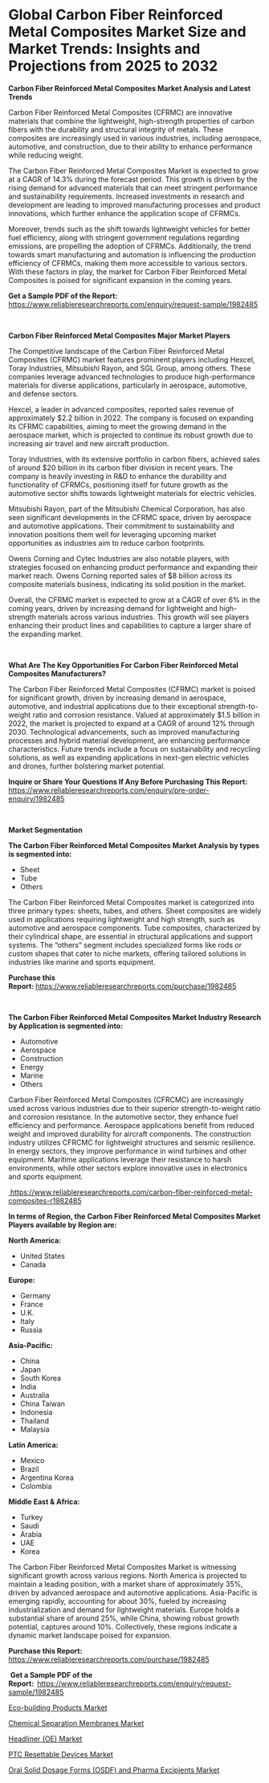 <p><h1>Global Carbon Fiber Reinforced Metal Composites Market Size and Market Trends: Insights and Projections from 2025 to 2032</h1></p><p><strong>Carbon Fiber Reinforced Metal Composites Market Analysis and Latest Trends</strong></p>
<p><p>Carbon Fiber Reinforced Metal Composites (CFRMC) are innovative materials that combine the lightweight, high-strength properties of carbon fibers with the durability and structural integrity of metals. These composites are increasingly used in various industries, including aerospace, automotive, and construction, due to their ability to enhance performance while reducing weight.</p><p>The Carbon Fiber Reinforced Metal Composites Market is expected to grow at a CAGR of 14.3% during the forecast period. This growth is driven by the rising demand for advanced materials that can meet stringent performance and sustainability requirements. Increased investments in research and development are leading to improved manufacturing processes and product innovations, which further enhance the application scope of CFRMCs. </p><p>Moreover, trends such as the shift towards lightweight vehicles for better fuel efficiency, along with stringent government regulations regarding emissions, are propelling the adoption of CFRMCs. Additionally, the trend towards smart manufacturing and automation is influencing the production efficiency of CFRMCs, making them more accessible to various sectors. With these factors in play, the market for Carbon Fiber Reinforced Metal Composites is poised for significant expansion in the coming years.</p></p>
<p><strong>Get a Sample PDF of the Report:&nbsp;</strong> <a href="https://www.reliableresearchreports.com/enquiry/request-sample/1982485?utm_campaign=120&utm_medium=2&utm_source=Github&utm_content=ia&utm_term=04022025&utm_id=carbon-fiber-reinforced-metal-composites">https://www.reliableresearchreports.com/enquiry/request-sample/1982485</a></p>
<p>&nbsp;</p>
<p><strong>Carbon Fiber Reinforced Metal Composites Major Market Players</strong></p>
<p><p>The Competitive landscape of the Carbon Fiber Reinforced Metal Composites (CFRMC) market features prominent players including Hexcel, Toray Industries, Mitsubishi Rayon, and SGL Group, among others. These companies leverage advanced technologies to produce high-performance materials for diverse applications, particularly in aerospace, automotive, and defense sectors.</p><p>Hexcel, a leader in advanced composites, reported sales revenue of approximately $2.2 billion in 2022. The company is focused on expanding its CFRMC capabilities, aiming to meet the growing demand in the aerospace market, which is projected to continue its robust growth due to increasing air travel and new aircraft production.</p><p>Toray Industries, with its extensive portfolio in carbon fibers, achieved sales of around $20 billion in its carbon fiber division in recent years. The company is heavily investing in R&D to enhance the durability and functionality of CFRMCs, positioning itself for future growth as the automotive sector shifts towards lightweight materials for electric vehicles.</p><p>Mitsubishi Rayon, part of the Mitsubishi Chemical Corporation, has also seen significant developments in the CFRMC space, driven by aerospace and automotive applications. Their commitment to sustainability and innovation positions them well for leveraging upcoming market opportunities as industries aim to reduce carbon footprints.</p><p>Owens Corning and Cytec Industries are also notable players, with strategies focused on enhancing product performance and expanding their market reach. Owens Corning reported sales of $8 billion across its composite materials business, indicating its solid position in the market.</p><p>Overall, the CFRMC market is expected to grow at a CAGR of over 6% in the coming years, driven by increasing demand for lightweight and high-strength materials across various industries. This growth will see players enhancing their product lines and capabilities to capture a larger share of the expanding market.</p></p>
<p>&nbsp;</p>
<p><strong>What Are The Key Opportunities For Carbon Fiber Reinforced Metal Composites Manufacturers?</strong></p>
<p><p>The Carbon Fiber Reinforced Metal Composites (CFRMC) market is poised for significant growth, driven by increasing demand in aerospace, automotive, and industrial applications due to their exceptional strength-to-weight ratio and corrosion resistance. Valued at approximately $1.5 billion in 2022, the market is projected to expand at a CAGR of around 12% through 2030. Technological advancements, such as improved manufacturing processes and hybrid material development, are enhancing performance characteristics. Future trends include a focus on sustainability and recycling solutions, as well as expanding applications in next-gen electric vehicles and drones, further bolstering market potential.</p></p>
<p><strong>Inquire or Share Your Questions If Any Before Purchasing This Report:</strong> <a href="https://www.reliableresearchreports.com/enquiry/pre-order-enquiry/1982485?utm_campaign=120&utm_medium=2&utm_source=Github&utm_content=ia&utm_term=04022025&utm_id=carbon-fiber-reinforced-metal-composites">https://www.reliableresearchreports.com/enquiry/pre-order-enquiry/1982485</a></p>
<p>&nbsp;</p>
<p><strong>Market Segmentation</strong></p>
<p><strong>The Carbon Fiber Reinforced Metal Composites Market Analysis by types is segmented into:</strong></p>
<p><ul><li>Sheet</li><li>Tube</li><li>Others</li></ul></p>
<p><p>The Carbon Fiber Reinforced Metal Composites market is categorized into three primary types: sheets, tubes, and others. Sheet composites are widely used in applications requiring lightweight and high strength, such as automotive and aerospace components. Tube composites, characterized by their cylindrical shape, are essential in structural applications and support systems. The “others” segment includes specialized forms like rods or custom shapes that cater to niche markets, offering tailored solutions in industries like marine and sports equipment.</p></p>
<p><strong>Purchase this Report:&nbsp;</strong><a href="https://www.reliableresearchreports.com/purchase/1982485?utm_campaign=120&utm_medium=2&utm_source=Github&utm_content=ia&utm_term=04022025&utm_id=carbon-fiber-reinforced-metal-composites">https://www.reliableresearchreports.com/purchase/1982485</a></p>
<p>&nbsp;</p>
<p><strong>The Carbon Fiber Reinforced Metal Composites Market Industry Research by Application is segmented into:</strong></p>
<p><ul><li>Automotive</li><li>Aerospace</li><li>Construction</li><li>Energy</li><li>Marine</li><li>Others</li></ul></p>
<p><p>Carbon Fiber Reinforced Metal Composites (CFRCMC) are increasingly used across various industries due to their superior strength-to-weight ratio and corrosion resistance. In the automotive sector, they enhance fuel efficiency and performance. Aerospace applications benefit from reduced weight and improved durability for aircraft components. The construction industry utilizes CFRCMC for lightweight structures and seismic resilience. In energy sectors, they improve performance in wind turbines and other equipment. Maritime applications leverage their resistance to harsh environments, while other sectors explore innovative uses in electronics and sports equipment.</p></p>
<p><a href="https://www.reliableresearchreports.com/carbon-fiber-reinforced-metal-composites-r1982485?utm_campaign=120&utm_medium=2&utm_source=Github&utm_content=ia&utm_term=04022025&utm_id=carbon-fiber-reinforced-metal-composites">&nbsp;https://www.reliableresearchreports.com/carbon-fiber-reinforced-metal-composites-r1982485</a></p>
<p><strong>In terms of Region, the Carbon Fiber Reinforced Metal Composites Market Players available by Region are:</strong></p>
<p>
    <p> <strong> North America: </strong>
        <ul>
            <li>United States</li>
            <li>Canada</li>
        </ul>
        </p> 
    <p> <strong> Europe: </strong>
        <ul>
            <li>Germany</li>
            <li>France</li>
            <li>U.K.</li>
            <li>Italy</li>
            <li>Russia</li>
        </ul>
        </p> 
    <p> <strong> Asia-Pacific: </strong>
        <ul>
            <li>China</li>
            <li>Japan</li>
            <li>South Korea</li>
            <li>India</li>
            <li>Australia</li>
            <li>China Taiwan</li>
            <li>Indonesia</li>
            <li>Thailand</li>
            <li>Malaysia</li>
        </ul>
        </p> 
    <p> <strong> Latin America: </strong>
        <ul>
            <li>Mexico</li>
            <li>Brazil</li>
            <li>Argentina Korea</li>
            <li>Colombia</li>
        </ul>
        </p> 
    <p> <strong> Middle East & Africa: </strong>
        <ul>
            <li>Turkey</li>
            <li>Saudi</li>
            <li>Arabia</li>
            <li>UAE</li>
            <li>Korea</li>
        </ul>
    </p>
    </p>
<p><p>The Carbon Fiber Reinforced Metal Composites Market is witnessing significant growth across various regions. North America is projected to maintain a leading position, with a market share of approximately 35%, driven by advanced aerospace and automotive applications. Asia-Pacific is emerging rapidly, accounting for about 30%, fueled by increasing industrialization and demand for lightweight materials. Europe holds a substantial share of around 25%, while China, showing robust growth potential, captures around 10%. Collectively, these regions indicate a dynamic market landscape poised for expansion.</p></p>
<p><strong>Purchase this Report: </strong><a href="https://www.reliableresearchreports.com/purchase/1982485?utm_campaign=120&utm_medium=2&utm_source=Github&utm_content=ia&utm_term=04022025&utm_id=carbon-fiber-reinforced-metal-composites">https://www.reliableresearchreports.com/purchase/1982485</a></p>
<p>&nbsp;<strong>Get a Sample PDF of the Report:&nbsp;&nbsp;</strong><a href="https://www.reliableresearchreports.com/enquiry/request-sample/1982485?utm_campaign=120&utm_medium=2&utm_source=Github&utm_content=ia&utm_term=04022025&utm_id=carbon-fiber-reinforced-metal-composites">https://www.reliableresearchreports.com/enquiry/request-sample/1982485</a></p>
<p><strong></strong></p>
<p><p><a href="https://github.com/ovtkosle/Market-Research-Report-List-1/blob/main/eco-building-products-market.md?utm_campaign=120&utm_medium=2&utm_source=Github&utm_content=ia&utm_term=04022025&utm_id=carbon-fiber-reinforced-metal-composites">Eco-building Products Market</a></p><p><a href="https://github.com/namaqbagels64/Market-Research-Report-List-1/blob/main/chemical-separation-membranes-market.md?utm_campaign=120&utm_medium=2&utm_source=Github&utm_content=ia&utm_term=04022025&utm_id=carbon-fiber-reinforced-metal-composites">Chemical Separation Membranes Market</a></p><p><a href="https://github.com/ramraomeyie/Market-Research-Report-List-1/blob/main/headliner-oe-market.md?utm_campaign=120&utm_medium=2&utm_source=Github&utm_content=ia&utm_term=04022025&utm_id=carbon-fiber-reinforced-metal-composites">Headliner (OE) Market</a></p><p><a href="https://github.com/nabadeneme/Market-Research-Report-List-1/blob/main/ptc-resettable-devices-market.md?utm_campaign=120&utm_medium=2&utm_source=Github&utm_content=ia&utm_term=04022025&utm_id=carbon-fiber-reinforced-metal-composites">PTC Resettable Devices Market</a></p><p><a href="https://github.com/vitrilaoire/Market-Research-Report-List-1/blob/main/oral-solid-dosage-forms-osdf-and-pharma-excipients-market.md?utm_campaign=120&utm_medium=2&utm_source=Github&utm_content=ia&utm_term=04022025&utm_id=carbon-fiber-reinforced-metal-composites">Oral Solid Dosage Forms (OSDF) and Pharma Excipients Market</a></p></p>